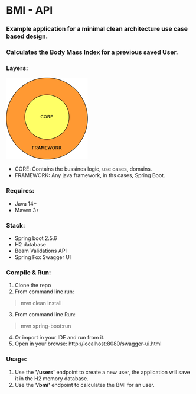 # BMI - API
### Example application for a minimal clean architecture use case based design.

### Calculates the Body Mass Index for a previous saved User.

### Layers:
![Layers](layers.png)

- CORE: Contains the bussines logic, use cases, domains.
- FRAMEWORK: Any java framework, in ths cases, Spring Boot.

### Requires:
- Java 14+
- Maven 3+

### Stack:
- Spring boot 2.5.6
- H2 database
- Beam Validations API
- Spring Fox Swagger UI

### Compile & Run:
1. Clone the repo
2. From command line run:
>mvn clean install
3. From command line Run: 
>mvn spring-boot:run
4. Or import in your IDE and run from it.
5. Open in your browse: http://localhost:8080/swagger-ui.html

### Usage:
1. Use the **'/users'** endpoint to create a new user, the application will save it in the H2 memory database.
2. Use the **'/bmi'** endpoint to calculates the BMI for an user.